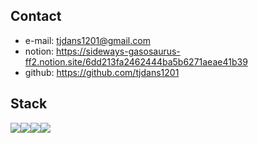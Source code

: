 ## Contact
* e-mail: tjdans1201@gmail.com
* notion: https://sideways-gasosaurus-ff2.notion.site/6dd213fa2462444ba5b6271aeae41b39
* github: https://github.com/tjdans1201

## Stack
<div style="display:flex">
  <img src="https://img.shields.io/badge/Python-3776AB?style=for-the-badge&logo=Python&logoColor=white">
   <img  style='display:flex;float:left' src="https://img.shields.io/badge/Django-092E20?style=for-the-badge&logo=Django&logoColor=white">
  <img  style='float:left' src="https://img.shields.io/badge/FastAPI-009688?style=for-the-badge&logo=FastAPI&logoColor=white">
<img src="https://img.shields.io/badge/PostgreSQL-4169E1?style=for-the-badge&logo=PostgreSQL&logoColor=white">
</div>
